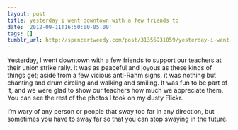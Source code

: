 ```yaml
---
layout: post
title: yesterday i went downtown with a few friends to
date: '2012-09-11T16:50:00-05:00'
tags: []
tumblr_url: http://spencertweedy.com/post/31356931059/yesterday-i-went-downtown-with-a-few-friends-to
---
```

Yesterday, I went downtown with a few friends to support our teachers at their union strike rally. It was as peaceful and joyous as these kinds of things get; aside from a few vicious anti-Rahm signs, it was nothing but chanting and drum circling and walking and smiling. It was fun to be part of it, and we were glad to show our teachers how much we appreciate them. You can see the rest of the photos I took on my dusty Flickr.

I’m wary of any person or people that sway too far in any direction, but sometimes you have to sway far so that you can stop swaying in the future.
